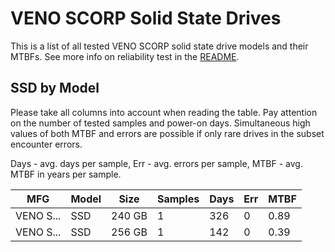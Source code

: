 VENO SCORP Solid State Drives
=============================

This is a list of all tested VENO SCORP solid state drive models and their MTBFs. See
more info on reliability test in the [README](https://github.com/linuxhw/SMART).

SSD by Model
------------

Please take all columns into account when reading the table. Pay attention on the
number of tested samples and power-on days. Simultaneous high values of both MTBF
and errors are possible if only rare drives in the subset encounter errors.

Days - avg. days per sample,
Err  - avg. errors per sample,
MTBF - avg. MTBF in years per sample.

| MFG       | Model              | Size   | Samples | Days  | Err   | MTBF |
|-----------|--------------------|--------|---------|-------|-------|------|
| VENO S... | SSD                | 240 GB | 1       | 326   | 0     | 0.89   |
| VENO S... | SSD                | 256 GB | 1       | 142   | 0     | 0.39   |
